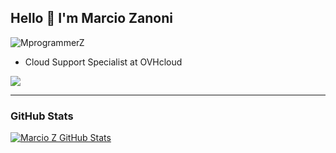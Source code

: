 ## Hello :call_me_hand: I'm Marcio Zanoni 

<img src="https://komarev.com/ghpvc/?username=MprogrammerZ" alt="MprogrammerZ" />

- Cloud Support Specialist at OVHcloud

<div>
<a href="https://www.linkedin.com/in/m%C3%A1rcio-zanoni-483859169/" target="_blank"><img src="https://img.shields.io/badge/-LinkedIn-%230077B5?style=for-the-badge&logo=linkedin&logoColor=white" target="_blank"></a>  
</div>

----

### GitHub Stats
[![Marcio Z GitHub Stats](https://github-readme-stats.vercel.app/api?username=marcioz-cloud&show_icons=true&count_private=true)](https://github.com/marcioz-cloud)

<!-- **MprogrammerZ/MprogrammerZ** is a ✨ _special_ ✨ repository because its `README.md` (this file) appears on your GitHub profile. -->
